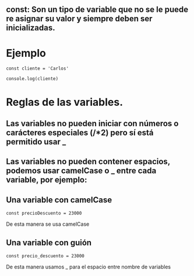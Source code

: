 ## const: Son un tipo de variable que no se le puede re asignar su valor y siempre deben ser inicializadas.

# Ejemplo

```
const cliente = 'Carlos'

console.log(cliente)

```

# Reglas de las variables.

## Las variables no pueden iniciar con números o carácteres especiales (/*2) pero sí está permitido usar _

## Las variables no pueden contener espacios, podemos usar camelCase o _ entre cada variable, por ejemplo:

## Una variable con camelCase

```
const precioDescuento = 23000
```

De esta manera se usa camelCase

## Una variable con guión

```
const precio_descuento = 23000
```

De esta manera usamos _ para el espacio entre nombre de variables